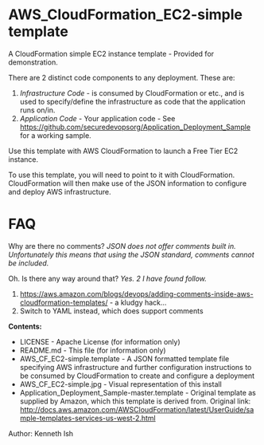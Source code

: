 # AWS_CloudFormation_EC2-simple template

A CloudFormation simple EC2 instance template - Provided for demonstration.

There are 2 distinct code components to any deployment. These are:

  1. *Infrastructure Code* -  is consumed by CloudFormation or etc., and is used to specify/define the infrastructure as code that the application runs on/in.
  2. *Application Code* - Your application code - See https://github.com/securedevopsorg/Application_Deployment_Sample for a working sample.

Use this template with AWS CloudFormation to launch a Free Tier EC2 instance.

To use this template, you will need to point to it with CloudFormation. CloudFormation will then make use of the JSON information to configure and deploy AWS infrastructure.

# FAQ
Why are there no comments? *JSON does not offer comments built in. Unfortunately this means that using the JSON standard, comments cannot be included.*

Oh. Is there any way around that? *Yes. 2 I have found follow.*
1. https://aws.amazon.com/blogs/devops/adding-comments-inside-aws-cloudformation-templates/ - a kludgy hack...
2. Switch to YAML instead, which does support comments


**Contents:**
* LICENSE - Apache License (for information only)
* README.md - This file (for information only)
* AWS_CF_EC2-simple.template - A JSON formatted template file specifying AWS infrastructure and further configuration instructions to be consumed by CloudFormation to create and configure a deployment
* AWS_CF_EC2-simple.jpg - Visual representation of this install
* Application_Deployment_Sample-master.template - Original template as supplied by Amazon, which this template is derived from. Original link: http://docs.aws.amazon.com/AWSCloudFormation/latest/UserGuide/sample-templates-services-us-west-2.html

Author: Kenneth Ish
